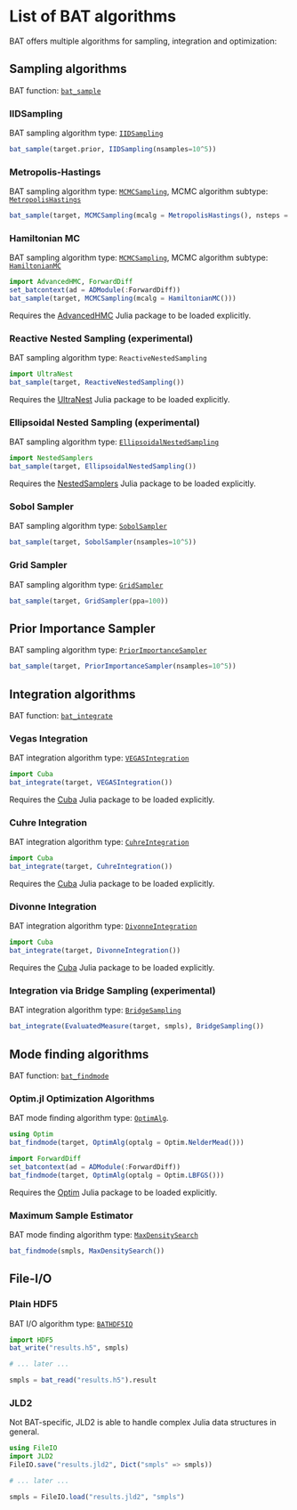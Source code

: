# List of BAT algorithms 

BAT offers multiple algorithms for sampling, integration and optimization:


## Sampling algorithms

BAT function: [`bat_sample`](@ref)


### IIDSampling

BAT sampling algorithm type: [`IIDSampling`](@ref)

```julia
bat_sample(target.prior, IIDSampling(nsamples=10^5))
```


### Metropolis-Hastings

BAT sampling algorithm type: [`MCMCSampling`](@ref), MCMC algorithm subtype: [`MetropolisHastings`](@ref)

```julia
bat_sample(target, MCMCSampling(mcalg = MetropolisHastings(), nsteps = 10^5, nchains = 4))
```


### Hamiltonian MC

BAT sampling algorithm type: [`MCMCSampling`](@ref), MCMC algorithm subtype: [`HamiltonianMC`](@ref)

```julia
import AdvancedHMC, ForwardDiff
set_batcontext(ad = ADModule(:ForwardDiff))
bat_sample(target, MCMCSampling(mcalg = HamiltonianMC()))
```
Requires the [AdvancedHMC](https://github.com/TuringLang/AdvancedHMC.jl) Julia package to be loaded explicitly.


### Reactive Nested Sampling (experimental)

BAT sampling algorithm type: `ReactiveNestedSampling`

```julia
import UltraNest
bat_sample(target, ReactiveNestedSampling())
```

Requires the [UltraNest](https://github.com/bat/UltraNest.jl) Julia package to be loaded explicitly.


### Ellipsoidal Nested Sampling (experimental)

BAT sampling algorithm type: [`EllipsoidalNestedSampling`](@ref)
```julia
import NestedSamplers
bat_sample(target, EllipsoidalNestedSampling())
```

Requires the [NestedSamplers](https://github.com/TuringLang/NestedSamplers.jl) Julia package to be loaded explicitly.


### Sobol Sampler
BAT sampling algorithm type: [`SobolSampler`](@ref)

```julia
bat_sample(target, SobolSampler(nsamples=10^5))
```


### Grid Sampler

BAT sampling algorithm type: [`GridSampler`](@ref)

```julia
bat_sample(target, GridSampler(ppa=100))
```


## Prior Importance Sampler

BAT sampling algorithm type: [`PriorImportanceSampler`](@ref)

```julia
bat_sample(target, PriorImportanceSampler(nsamples=10^5))
```


## Integration algorithms

BAT function: [`bat_integrate`](@ref)

### Vegas Integration

BAT integration algorithm type: [`VEGASIntegration`](@ref)

```julia
import Cuba
bat_integrate(target, VEGASIntegration())
```

Requires the [Cuba](https://github.com/giordano/Cuba.jl) Julia package to be loaded explicitly.


### Cuhre Integration

BAT integration algorithm type: [`CuhreIntegration`](@ref)

```julia
import Cuba
bat_integrate(target, CuhreIntegration())
```
Requires the [Cuba](https://github.com/giordano/Cuba.jl) Julia package to be loaded explicitly.


### Divonne Integration

BAT integration algorithm type: [`DivonneIntegration`](@ref) 

```julia
import Cuba
bat_integrate(target, DivonneIntegration())
```
Requires the [Cuba](https://github.com/giordano/Cuba.jl) Julia package to be loaded explicitly.


### Integration via Bridge Sampling (experimental)

BAT integration algorithm type: [`BridgeSampling`](@ref) 

```julia
bat_integrate(EvaluatedMeasure(target, smpls), BridgeSampling())
```


## Mode finding algorithms

BAT function: [`bat_findmode`](@ref)


### Optim.jl Optimization Algorithms

BAT mode finding algorithm type: [`OptimAlg`](@ref).

```julia
using Optim
bat_findmode(target, OptimAlg(optalg = Optim.NelderMead()))

import ForwardDiff
set_batcontext(ad = ADModule(:ForwardDiff))
bat_findmode(target, OptimAlg(optalg = Optim.LBFGS()))
```

Requires the [Optim](https://github.com/JuliaNLSolvers/Optim.jl) Julia package to be loaded explicitly.


### Maximum Sample Estimator

BAT mode finding algorithm type: [`MaxDensitySearch`](@ref) 

```julia
bat_findmode(smpls, MaxDensitySearch())
```


## File-I/O

### Plain HDF5

BAT I/O algorithm type: [`BATHDF5IO`](@ref) 

```julia
import HDF5
bat_write("results.h5", smpls)

# ... later ...

smpls = bat_read("results.h5").result
```

### JLD2

Not BAT-specific, JLD2 is able to handle complex Julia data structures in
general.

```julia
using FileIO
import JLD2
FileIO.save("results.jld2", Dict("smpls" => smpls))

# ... later ...

smpls = FileIO.load("results.jld2", "smpls")
```

